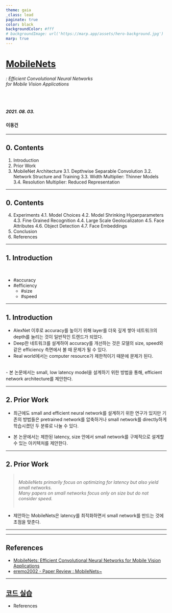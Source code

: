 ```yaml
---
theme: gaia
_class: lead
paginate: true
color: black
backgroundColor: #fff
# backgroundImage: url('https://marp.app/assets/hero-background.jpg')
marp: true
---
```


<style>
img[alt~="center"] {
  display: block;
  margin: 0 auto;
}
</style>


# [MobileNets](https://arxiv.org/abs/1605.07146)
###### : Efficient Convolutional Neural Networks <br>for Mobile Vision Applications

<br>

##### 2021. 08. 03. 
#### 이동건

---
## 0. Contents
1. Introduction
2. Prior Work<!-- Section 2 reviews prior work in building small models.  -->
3. MobileNet Architecture<!-- Section 3 describes the MobileNet architecture and two hyper-parameters width multiplier and resolution multiplier to define smaller and more efficient MobileNets.  -->
3.1. Depthwise Separable Convolution
3.2. Network Structure and Training
3.3. Width Multiplier: Thinner Models
3.4. Resolution Multiplier: Reduced Representation
---
## 0. Contents
4. Experiments<!-- Section 4 describes experiments on ImageNet as well a variety of different applications and use cases.  -->
4.1. Model Choices
4.2. Model Shrinking Hyperparameters
4.3. Fine Grained Recognition
4.4. Large Scale Geolocalizaton
4.5. Face Attributes
4.6. Object Detection
4.7. Face Embeddings
5. Conclusion<!-- Section 5 closes with a summary and conclusion. -->
6. References
---

## 1. Introduction
<br>

- #accuracy
- #efficiency
    - #size
    - #speed
---
## 1. Introduction
- AlexNet 이후로 <!--CNN은 다양한 vision 분야에서 사용되고 있다.--> <!--모델의 -->accuracy를 높이기 위해 layer를 더욱 깊게 쌓아 네트워크의 depth를 늘리는 것이 일반적인 트렌드가 되었다.
- Deep한 네트워크를 설계하여 accuracy를 개선하는 것은 모델의 size, speed와 같은 efficiency 측면에서 볼 때 문제가 될 수 있다.
- Real world에서는 computer resource가 제한적이기 때문에 문제가 된다.
<br>
- 본 논문에서는 small, low latency model을 설계하기 위한 방법을 통해,  efficient network architecture를 제안한다.

---

## 2. Prior Work<!-- Section 2 reviews prior work in building small models.  -->

- 최근에도 small and efficient neural network를 설계하기 위한 연구가 있지만 기존의 방법들은 pretrained network를 압축하거나 small network를 directly하게 학습시켰던 두 분류로 나눌 수 있다.

- 본 논문에서는 제한된 latency, size 안에서 small network를 구체적으로 설계할 수 있는 아키텍처를 제안한다.
---
## 2. Prior Work<!-- Section 2 reviews prior work in building small models.  -->

> *<br>MobileNets primarily focus on optimizing for latency but also yield small networks.
<br>Many papers on small networks focus only on size but do not consider speed.<br>ㅤ*

- 제안하는 MobileNets은 latency를 최적화하면서 small network를 만드는 것에 초점을 맞춘다.

---



---

## References
- [MobileNets: Efficient Convolutional Neural Networks for Mobile Vision Applications](https://arxiv.org/abs/1704.04861)
- [eremo2002 - Paper Review : MobileNets~](https://eremo2002.github.io/paperreview/MobileNet/)


---
## [코드 실습]()

- References

